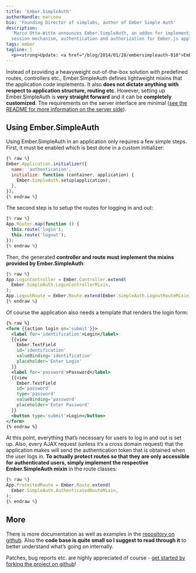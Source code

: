 ```yaml
---
title: 'Ember.SimpleAuth'
authorHandle: marcoow
bio: 'Founding Director of simplabs, author of Ember Simple Auth'
description:
  'Marco Otte-Witte announces Ember.SimpleAuth, an addon for implementing a
  session mechanism, authentication and authorization for Ember.js applications.'
tags: ember
tagline: |
  <p><strong>Update: <a href="/blog/2014/01/20/embersimpleauth-010">Ember.SimpleAuth 0.1.0 has been released!</a></strong> The information in this is (partially) outdated.</p> <p>After I wrote 2 <a href="/blog/2013/06/15/authentication-in-emberjs" title="the initial post">blog</a> <a href="/blog/2013/08/08/better-authentication-in-emberjs" title="the second post with a refined implementation">posts</a> on implementing token based authentication in <a href="http://emberjs.com">Ember.js</a> applications and got quite some feedback, good suggestions etc., I thought it <strong>would be nice to pack all these ideas in an Ember.js plugin</strong> so everybody could easily integrate that into their applications. Now <strong>I finally managed to release version 0.0.1 of that plugin</strong>: <a href="https://github.com/simplabs/ember-simple-auth">Ember.SimpleAuth</a>.</p>
---
```


Instead of providing a heavyweight out-of-the-box solution with predefined
routes, controllers etc., Ember.SimpleAuth defines lightweight mixins that the
application code implements. It also **does not dictate anything with respect to
application structure, routing etc**. However, setting up Ember.SimpleAuth is
**very straight forward** and it can be **completely customized**. The
requirements on the server interface are minimal
([see the README for more information on the server side](https://github.com/simplabs/ember-simple-auth#the-server-side)).

## Using Ember.SimpleAuth

Using Ember.SimpleAuth in an application only requires a few simple steps.
First, it must be enabled which is best done in a custom initializer:

```js
{% raw %}
Ember.Application.initializer({
  name: 'authentication',
  initialize: function (container, application) {
    Ember.SimpleAuth.setup(application);
  },
});
{% endraw %}
```

The second step is to setup the routes for logging in and out:

```js
{% raw %}
App.Router.map(function () {
  this.route('login');
  this.route('logout');
});
{% endraw %}
```

Then, the generated **controller and route must implement the mixins provided by
Ember.SimpleAuth**:

```js
{% raw %}
App.LoginController = Ember.Controller.extend(
  Ember.SimpleAuth.LoginControllerMixin,
);
App.LogoutRoute = Ember.Route.extend(Ember.SimpleAuth.LogoutRouteMixin);
{% endraw %}
```

Of course the application also needs a template that renders the login form:

```hbs
{% raw %}
<form {{action login on='submit'}}>
  <label for='identification'>Login</label>
  {{view
    Ember.TextField
    id='identification'
    valueBinding='identification'
    placeholder='Enter Login'
  }}
  <label for='password'>Password</label>
  {{view
    Ember.TextField
    id='password'
    type='password'
    valueBinding='password'
    placeholder='Enter Password'
  }}
  <button type='submit'>Login</button>
</form>
{% endraw %}
```

At this point, everything that’s necessary for users to log in and out is set
up. Also, every AJAX request (unless it’s a cross domain request) that the
application makes will send the authentication token that is obtained when the
user logs in. **To actually protect routes so that they are only accessible for
authenticated users, simply implement the respective Ember.SimpleAuth mixin** in
the route classes:

```js
{% raw %}
App.ProtectedRoute = Ember.Route.extend(
  Ember.SimpleAuth.AuthenticatedRouteMixin,
);
{% endraw %}
```

## More

There is more documentation as well as examples in the
[repository on github](https://github.com/simplabs/ember-simple-auth). Also the
**code base is quite small so I suggest to read through it** to better
understand what’s going on internally.

Patches, bug reports etc. are highly appreciated of course -
[get started by forking the project on github](https://github.com/simplabs/ember-simple-auth)!
